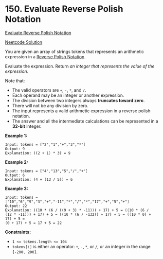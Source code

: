 # 150. Evaluate Reverse Polish Notation

[Evaluate Reverse Polish Notation](https://leetcode.com/problems/evaluate-reverse-polish-notation/description/)

[Neetcode Solution](https://www.youtube.com/watch?v=iu0082c4HDE&pp=ygUpbmVldGNvZGUgZXZhbHVhdGUgcmV2ZXJzZSBwb2xpc2ggbm90YXRpb24%3D)

You are given an array of strings tokens that represents an arithmetic
expression in a
[Reverse Polish Notation](https://en.wikipedia.org/wiki/Reverse_Polish_notation).

Evaluate the expression. Return <em>an integer that represents the value of the
expression</em>.

Note that:

- The valid operators are `+`, `-`, `*`, and `/`.
- Each operand may be an integer or another expression.
- The division between two integers always <b>truncates toward zero</b>.
- There will not be any division by zero.
- The input represents a valid arithmetic expression in a reverse polish
  notation.
- The answer and all the intermediate calculations can be represented in a
  <b>32-bit</b> integer.

**Example 1:**

```
Input: tokens = ["2","1","+","3","*"]
Output: 9
Explanation: ((2 + 1) * 3) = 9
```

**Example 2:**

```
Input: tokens = ["4","13","5","/","+"]
Output: 6
Explanation: (4 + (13 / 5)) = 6
```

**Example 3:**

```
Input: tokens = ["10","6","9","3","+","-11","*","/","*","17","+","5","+"]
Output: 22
Explanation: ((10 * (6 / ((9 + 3) * -11))) + 17) + 5 = ((10 * (6 /
(12 * -11))) + 17) + 5 = ((10 * (6 / -132)) + 17) + 5 = ((10 * 0) + 17) + 5 =
(0 + 17) + 5 = 17 + 5 = 22
```

**Constraints:**

- `1 <= tokens.length <= 104`
- `tokens[i]` is either an operator: `+`, `-`, `*`, or `/`, or an integer in the
  range `[-200, 200]`.
